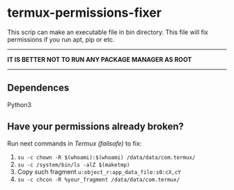 # termux-permissions-fixer

This scrip can make an executable file in bin directory. This file will fix permissions if you run apt, pip or etc.
***
**IT IS BETTER NOT TO RUN ANY PACKAGE MANAGER AS ROOT**
***
## Dependences
Python3
## Have your permissions already broken?
Run next commands in *Termux (failsafe)* to fix:
1. ```su -c chown -R $(whoami):$(whoami) /data/data/com.termux/```
2. ```su -c /system/bin/ls -alZ $(maketmp)```
3. Copy such fragment ```u:object_r:app_data_file:s0:cX,cY```
4. ```su -c chcon -R %your_fragment /data/data/com.termux/```